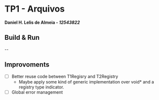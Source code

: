 # TP1 - Arquivos

**Daniel H. Lelis de Almeia - *12543822***

## Build & Run

--

## Improvoments

- [ ] Better reuse code between T1Regisry and T2Registry
  - Maybe apply some kind of generic implementation over void* and a registry type indicator.
- [ ] Global error management
